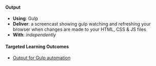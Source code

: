#### Output
- **Using**: Gulp
- **Deliver**: a screencast showing gulp watching and refreshing your browser when changes are made to your HTML, CSS & JS files
- **With**: *independently*

#### Targeted Learning Outcomes
- [Output for Gulp automation](https://youtu.be/k7yfGIM2ynQ)